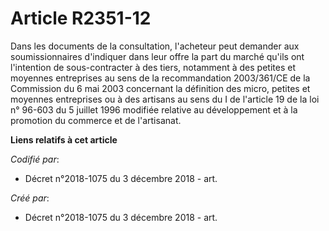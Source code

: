 # Article R2351-12

Dans les documents de la consultation, l'acheteur peut demander aux soumissionnaires d'indiquer dans leur offre la part du
marché qu'ils ont l'intention de sous-contracter à des tiers, notamment à des petites et moyennes entreprises au sens de la
recommandation 2003/361/CE de la Commission du 6 mai 2003 concernant la définition des micro, petites et moyennes entreprises
ou à des artisans au sens du I de l'article 19 de la loi n° 96-603 du 5 juillet 1996 modifiée relative au développement et à
la promotion du commerce et de l'artisanat.

**Liens relatifs à cet article**

_Codifié par_:

  - Décret n°2018-1075 du 3 décembre 2018 - art.

_Créé par_:

  - Décret n°2018-1075 du 3 décembre 2018 - art.
